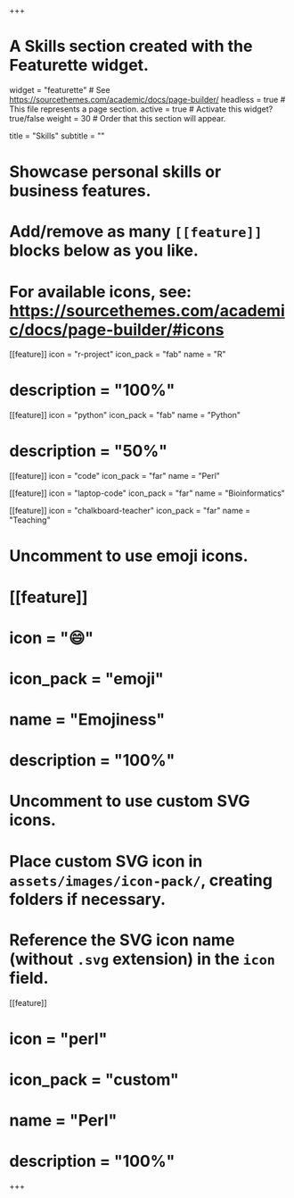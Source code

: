 +++
# A Skills section created with the Featurette widget.
widget = "featurette"  # See https://sourcethemes.com/academic/docs/page-builder/
headless = true  # This file represents a page section.
active = true  # Activate this widget? true/false
weight = 30  # Order that this section will appear.

title = "Skills"
subtitle = ""

# Showcase personal skills or business features.
# 
# Add/remove as many `[[feature]]` blocks below as you like.
# 
# For available icons, see: https://sourcethemes.com/academic/docs/page-builder/#icons

[[feature]]
  icon = "r-project"
  icon_pack = "fab"
  name = "R"
#  description = "100%"
  
[[feature]]
  icon = "python"
  icon_pack = "fab"
  name = "Python"
#  description = "50%"  

[[feature]]
  icon = "code"
  icon_pack = "far"
  name = "Perl"
  
[[feature]]
  icon = "laptop-code"
  icon_pack = "far"
  name = "Bioinformatics"

[[feature]]
  icon = "chalkboard-teacher"
  icon_pack = "far"
  name = "Teaching"
  
# Uncomment to use emoji icons.
# [[feature]]
#  icon = ":smile:"
#  icon_pack = "emoji"
#  name = "Emojiness"
#  description = "100%"  

# Uncomment to use custom SVG icons.
# Place custom SVG icon in `assets/images/icon-pack/`, creating folders if necessary.
# Reference the SVG icon name (without `.svg` extension) in the `icon` field.
[[feature]]
#  icon = "perl"
#  icon_pack = "custom"
#  name = "Perl"
#  description = "100%"

+++
